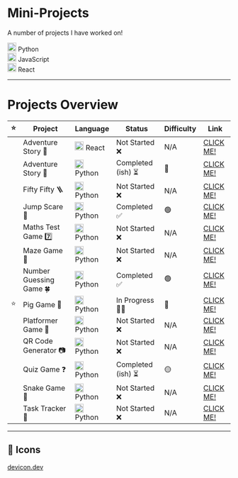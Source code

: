 # Mini-Projects
A number of projects I have worked on!

<img src="https://cdn.jsdelivr.net/gh/devicons/devicon@latest/icons/python/python-original.svg" width="20" height="20" /> Python  
<img src="https://cdn.jsdelivr.net/gh/devicons/devicon@latest/icons/javascript/javascript-original.svg" width="20" height="20" /> JavaScript  
<img src="https://cdn.jsdelivr.net/gh/devicons/devicon@latest/icons/react/react-original.svg" width="20" height="20" /> React  

---

# Projects Overview

| ⭐ | Project | Language | Status | Difficulty | Link |
|---|---------|----------|--------|------------|------|
|   | Adventure Story 🌋 | <img src="https://cdn.jsdelivr.net/gh/devicons/devicon@latest/icons/react/react-original.svg" width="20" height="20" /> React | Not Started ❌ | N/A | [CLICK ME!](https://github.com/Uzy777/Mini-Projects/tree/main/React/adventure-story) |
|   | Adventure Story 🌋 | <img src="https://cdn.jsdelivr.net/gh/devicons/devicon@latest/icons/python/python-original.svg" width="20" height="20" /> Python | Completed (ish) ⏳ | 🔴 | [CLICK ME!](https://github.com/Uzy777/Mini-Projects/tree/main/Python/Adventure%20Story) |
|   | Fifty Fifty 🪜 | <img src="https://cdn.jsdelivr.net/gh/devicons/devicon@latest/icons/python/python-original.svg" width="20" height="20" /> Python | Not Started ❌ | N/A | [CLICK ME!](https://github.com/Uzy777/Mini-Projects/tree/main/Python/Fifty%20Fifty) |
|   | Jump Scare 👹 | <img src="https://cdn.jsdelivr.net/gh/devicons/devicon@latest/icons/python/python-original.svg" width="20" height="20" /> Python | Completed ✅ | 🟢 | [CLICK ME!](https://github.com/Uzy777/Mini-Projects/tree/main/Python/Jump%20Scare) |
|   | Maths Test Game 7️⃣ | <img src="https://cdn.jsdelivr.net/gh/devicons/devicon@latest/icons/python/python-original.svg" width="20" height="20" /> Python | Not Started ❌ | N/A | [CLICK ME!](https://github.com/Uzy777/Mini-Projects/tree/main/Python/Maths%20Test%20Game) |
|   | Maze Game 👣 | <img src="https://cdn.jsdelivr.net/gh/devicons/devicon@latest/icons/python/python-original.svg" width="20" height="20" /> Python | Not Started ❌ | N/A | [CLICK ME!](https://github.com/Uzy777/Mini-Projects/tree/main/Python/Maze%20Game) |
|   | Number Guessing Game 🍀 | <img src="https://cdn.jsdelivr.net/gh/devicons/devicon@latest/icons/python/python-original.svg" width="20" height="20" /> Python | Completed ✅ | 🟢 | [CLICK ME!](https://github.com/Uzy777/Mini-Projects/tree/main/Python/Number%20Guessing%20Game) |
| ⭐ | Pig Game 🐷 | <img src="https://cdn.jsdelivr.net/gh/devicons/devicon@latest/icons/python/python-original.svg" width="20" height="20" /> Python | In Progress 👨‍💻 | 🔴 | [CLICK ME!](https://github.com/Uzy777/Mini-Projects/tree/main/Python/Pig%20Game) |
|   | Platformer Game 👨 | <img src="https://cdn.jsdelivr.net/gh/devicons/devicon@latest/icons/python/python-original.svg" width="20" height="20" /> Python | Not Started ❌ | N/A | [CLICK ME!](https://github.com/Uzy777/Mini-Projects/tree/main/Python/Platformer%20Game) |
|   | QR Code Generator 📷 | <img src="https://cdn.jsdelivr.net/gh/devicons/devicon@latest/icons/python/python-original.svg" width="20" height="20" /> Python | Not Started ❌ | N/A | [CLICK ME!](https://github.com/Uzy777/Mini-Projects/tree/main/Python/QR%20Code%20Generator) |
|   | Quiz Game ❓ | <img src="https://cdn.jsdelivr.net/gh/devicons/devicon@latest/icons/python/python-original.svg" width="20" height="20" /> Python | Completed (ish) ⏳ | 🟡 | [CLICK ME!](https://github.com/Uzy777/Mini-Projects/tree/main/Python/Quiz%20Game) |
|   | Snake Game 🐍 | <img src="https://cdn.jsdelivr.net/gh/devicons/devicon@latest/icons/python/python-original.svg" width="20" height="20" /> Python | Not Started ❌ | N/A | [CLICK ME!](https://github.com/Uzy777/Mini-Projects/tree/main/Python/Snake%20Game) |
|   | Task Tracker 📝 | <img src="https://cdn.jsdelivr.net/gh/devicons/devicon@latest/icons/python/python-original.svg" width="20" height="20" /> Python | Not Started ❌ | N/A | [CLICK ME!](https://github.com/Uzy777/Mini-Projects/tree/main/Python/Task%20Tracker) |

---

## 🔗 Icons  
[devicon.dev](https://devicon.dev/)
